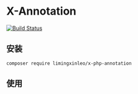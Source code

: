 # X-Annotation

[![Build Status](https://travis-ci.org/limingxinleo/x-php-annotation.svg?branch=master)](https://travis-ci.org/limingxinleo/x-php-annotation)

## 安装
~~~
composer require limingxinleo/x-php-annotation
~~~

## 使用
~~~php

~~~